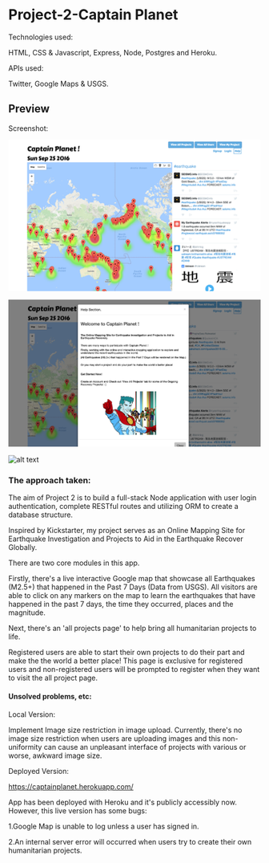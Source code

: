 # Project-2-Captain Planet

Technologies used:

HTML, CSS & Javascript, Express, Node, Postgres and Heroku.

APIs used:

Twitter, Google Maps & USGS.

## Preview

Screenshot:

![alt text](/public/img/Preview1.png?raw=true "Preview 1")

![alt text](public/img/Preview2.png?raw=true "Preview 2")

![alt text](https://github.com/Dexterleow/Project-2-Google-Maps-APIs-Earthquake/public/img/Preview3.png "Preview3")


### The approach taken:

The aim of Project 2 is to build a full-stack Node application with user login authentication, complete RESTful routes and utilizing ORM to create a database structure.

Inspired by Kickstarter, my project serves as an Online Mapping Site for Earthquake Investigation and Projects to Aid in the Earthquake Recover Globally.

There are two core modules in this app.

Firstly, there's a live interactive Google map that showcase all Earthquakes (M2.5+) that happened in the Past 7 Days (Data from USGS). All visitors are able to click on any markers on the map to learn the earthquakes that have happened in the past 7 days, the time they occurred, places and the magnitude.

Next, there's an 'all projects page' to help bring all humanitarian projects to life.

Registered users are able to start their own projects to do their part and make the the world a better place!
This page is exclusive for registered users and non-registered users will be prompted to register when they want to visit the all project page.

#### Unsolved problems, etc:

Local Version:

Implement Image size restriction in image upload. Currently, there's no image size restriction when users are uploading images and this non-uniformity can cause an unpleasant interface of projects with various or worse, awkward image size.

Deployed Version:

https://captainplanet.herokuapp.com/

App has been deployed with Heroku and it's publicly accessibly now.
However, this live version has some bugs:

1.Google Map is unable to log unless a user has signed in.

2.An internal server error will occurred when users try to create their own humanitarian projects.
